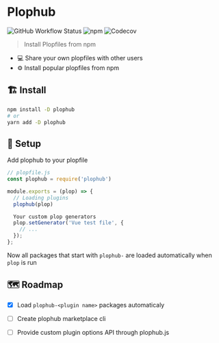 # Plophub

![GitHub Workflow Status](https://img.shields.io/github/workflow/status/trickstival/plophub/test)
![npm](https://img.shields.io/npm/v/plophub)
![Codecov](https://img.shields.io/codecov/c/github/trickstival/plophub)

> Install Plopfiles from npm

- 💻 Share your own plopfiles with other users
- ⚙️  Install popular plopfiles from npm

## 🏗  Install

```sh
npm install -D plophub
# or
yarn add -D plophub
```

## 🚀 Setup

Add plophub to your plopfile

```js
// plopfile.js
const plophub = require('plophub')

module.exports = (plop) => {
  // Loading plugins
  plophub(plop)

  Your custom plop generators
  plop.setGenerator('Vue test file', {
    // ...
  });
};
```

Now all packages that start with `plophub-` are loaded automatically
when `plop` is run

## 🗺 Roadmap

- [x] Load `plophub-<plugin name>` packages automaticaly
- [ ] Create plophub marketplace cli
- [ ] Provide custom plugin options API through plophub.js

